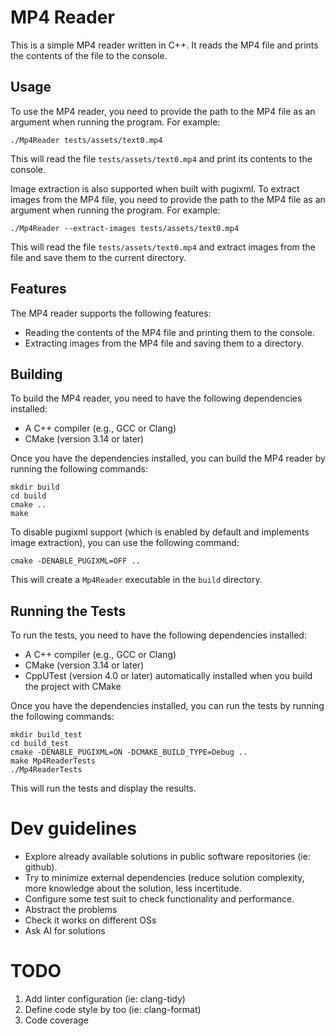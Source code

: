 # MP4 Reader

This is a simple MP4 reader written in C++. It reads the MP4 file and prints the contents of the file to the console.

## Usage

To use the MP4 reader, you need to provide the path to the MP4 file as an argument when running the program. For example:

```
./Mp4Reader tests/assets/text0.mp4
```

This will read the file `tests/assets/text0.mp4` and print its contents to the console.

Image extraction is also supported when built with pugixml. To extract images from the MP4 file, you need to provide the path to the MP4 file as an argument when running the program. For example:

```
./Mp4Reader --extract-images tests/assets/text0.mp4
```

This will read the file `tests/assets/text0.mp4` and extract images from the file and save them to the current directory.

## Features

The MP4 reader supports the following features:

- Reading the contents of the MP4 file and printing them to the console.
- Extracting images from the MP4 file and saving them to a directory.

## Building

To build the MP4 reader, you need to have the following dependencies installed:

- A C++ compiler (e.g., GCC or Clang)
- CMake (version 3.14 or later)

Once you have the dependencies installed, you can build the MP4 reader by running the following commands:

```
mkdir build
cd build
cmake ..
make
```

To disable pugixml support (which is enabled by default and implements image extraction), you can use the following command:

```
cmake -DENABLE_PUGIXML=OFF ..
``` 

This will create a `Mp4Reader` executable in the `build` directory.

## Running the Tests

To run the tests, you need to have the following dependencies installed:

- A C++ compiler (e.g., GCC or Clang)
- CMake (version 3.14 or later)
- CppUTest (version 4.0 or later) automatically installed when you build the project with CMake

Once you have the dependencies installed, you can run the tests by running the following commands:

```
mkdir build_test
cd build_test
cmake -DENABLE_PUGIXML=ON -DCMAKE_BUILD_TYPE=Debug ..
make Mp4ReaderTests
./Mp4ReaderTests
```

This will run the tests and display the results.

# Dev guidelines
- Explore already available solutions in public software repositories (ie: github).
- Try to minimize external dependencies (reduce solution complexity, more knowledge about the solution, less incertitude.
- Configure some test suit to check functionality and performance.
- Abstract the problems
- Check it works on different OSs
- Ask AI for solutions

# TODO

1. Add linter configuration (ie: clang-tidy)
2. Define code style by too (ie: clang-format)
3. Code coverage